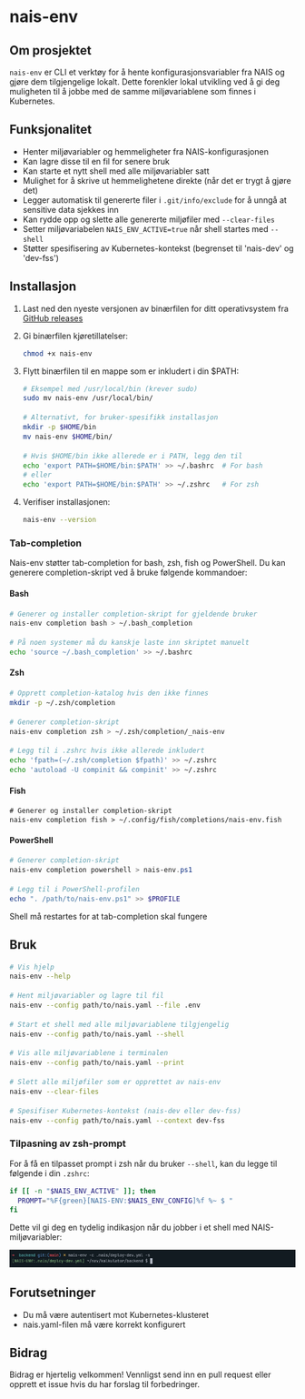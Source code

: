 # nais-env

## Om prosjektet

`nais-env` er CLI et verktøy for å hente konfigurasjonsvariabler fra NAIS og gjøre dem tilgjengelige lokalt. Dette forenkler lokal utvikling ved å gi deg muligheten til å jobbe med de samme miljøvariablene som finnes i Kubernetes.


## Funksjonalitet

- Henter miljøvariabler og hemmeligheter fra NAIS-konfigurasjonen
- Kan lagre disse til en fil for senere bruk
- Kan starte et nytt shell med alle miljøvariabler satt
- Mulighet for å skrive ut hemmelighetene direkte (når det er trygt å gjøre det)
- Legger automatisk til genererte filer i `.git/info/exclude` for å unngå at sensitive data sjekkes inn
- Kan rydde opp og slette alle genererte miljøfiler med `--clear-files`
- Setter miljøvariabelen `NAIS_ENV_ACTIVE=true` når shell startes med `--shell`
- Støtter spesifisering av Kubernetes-kontekst (begrenset til 'nais-dev' og 'dev-fss')

## Installasjon

1. Last ned den nyeste versjonen av binærfilen for ditt operativsystem fra [GitHub releases](https://github.com/navikt/nais-env/releases)

2. Gi binærfilen kjøretillatelser:
   ```bash
   chmod +x nais-env
   ```

3. Flytt binærfilen til en mappe som er inkludert i din $PATH:
   ```bash
   # Eksempel med /usr/local/bin (krever sudo)
   sudo mv nais-env /usr/local/bin/
   
   # Alternativt, for bruker-spesifikk installasjon
   mkdir -p $HOME/bin
   mv nais-env $HOME/bin/
   
   # Hvis $HOME/bin ikke allerede er i PATH, legg den til
   echo 'export PATH=$HOME/bin:$PATH' >> ~/.bashrc  # For bash
   # eller
   echo 'export PATH=$HOME/bin:$PATH' >> ~/.zshrc   # For zsh
   ```

4. Verifiser installasjonen:
   ```bash
   nais-env --version
   ```

### Tab-completion

Nais-env støtter tab-completion for bash, zsh, fish og PowerShell. Du kan generere completion-skript ved å bruke følgende kommandoer:

#### Bash

```bash
# Generer og installer completion-skript for gjeldende bruker
nais-env completion bash > ~/.bash_completion

# På noen systemer må du kanskje laste inn skriptet manuelt
echo 'source ~/.bash_completion' >> ~/.bashrc
```

#### Zsh

```zsh
# Opprett completion-katalog hvis den ikke finnes
mkdir -p ~/.zsh/completion

# Generer completion-skript
nais-env completion zsh > ~/.zsh/completion/_nais-env

# Legg til i .zshrc hvis ikke allerede inkludert
echo 'fpath=(~/.zsh/completion $fpath)' >> ~/.zshrc
echo 'autoload -U compinit && compinit' >> ~/.zshrc
```

#### Fish

```fish
# Generer og installer completion-skript
nais-env completion fish > ~/.config/fish/completions/nais-env.fish
```

#### PowerShell

```powershell
# Generer completion-skript
nais-env completion powershell > nais-env.ps1

# Legg til i PowerShell-profilen
echo ". /path/to/nais-env.ps1" >> $PROFILE
```

Shell må restartes for at tab-completion skal fungere

## Bruk

```bash
# Vis hjelp
nais-env --help

# Hent miljøvariabler og lagre til fil
nais-env --config path/to/nais.yaml --file .env

# Start et shell med alle miljøvariablene tilgjengelig
nais-env --config path/to/nais.yaml --shell

# Vis alle miljøvariablene i terminalen
nais-env --config path/to/nais.yaml --print

# Slett alle miljøfiler som er opprettet av nais-env
nais-env --clear-files

# Spesifiser Kubernetes-kontekst (nais-dev eller dev-fss)
nais-env --config path/to/nais.yaml --context dev-fss
```

### Tilpasning av zsh-prompt

For å få en tilpasset prompt i zsh når du bruker `--shell`, kan du legge til følgende i din `.zshrc`:

```zsh
if [[ -n "$NAIS_ENV_ACTIVE" ]]; then
  PROMPT="%F{green}[NAIS-ENV:$NAIS_ENV_CONFIG]%f %~ $ "
fi
```

Dette vil gi deg en tydelig indikasjon når du jobber i et shell med NAIS-miljøvariabler:

![Tilpasset zsh-prompt](docs/assets/prompt.png)

## Forutsetninger

- Du må være autentisert mot Kubernetes-klusteret
- nais.yaml-filen må være korrekt konfigurert

## Bidrag

Bidrag er hjertelig velkommen! Vennligst send inn en pull request eller opprett et issue hvis du har forslag til forbedringer.
